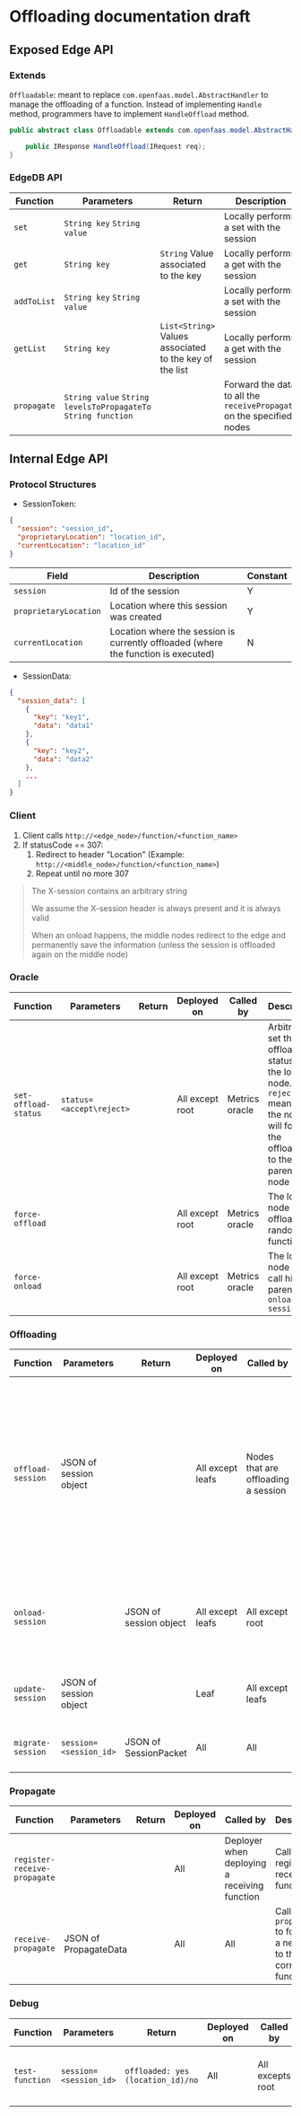 # Offloading documentation draft

## Exposed Edge API

### Extends

`Offloadable`: meant to replace `com.openfaas.model.AbstractHandler` to manage the offloading of a function. Instead of
implementing `Handle` method, programmers have to implement `HandleOffload` method.

```java
public abstract class Offloadable extends com.openfaas.model.AbstractHandler {

    public IResponse HandleOffload(IRequest req);
}
```

### EdgeDB API

| Function    | Parameters                                                    | Return                                                  | Description                                                           |
|-------------|---------------------------------------------------------------|---------------------------------------------------------|-----------------------------------------------------------------------|
| `set`       | `String key` `String value`                                   |                                                         | Locally performs a set with the session                               |
| `get`       | `String key`                                                  | `String` Value associated to the key                    | Locally performs a get with the session                               |
| `addToList` | `String key` `String value`                                   |                                                         | Locally performs a set with the session                               |
| `getList`   | `String key`                                                  | `List<String>` Values associated to the key of the list | Locally performs a get with the session                               |
| `propagate` | `String value` `String levelsToPropagateTo` `String function` |                                                         | Forward the data to all the `receivePropagate` on the specified nodes |

## Internal Edge API

### Protocol Structures

* SessionToken:

```JSON
{
  "session": "session_id",
  "proprietaryLocation": "location_id",
  "currentLocation": "location_id"
}
```

| Field                 | Description                                                                        | Constant |
|-----------------------|------------------------------------------------------------------------------------|----------|
| `session`             | Id of the session                                                                  | Y        |
| `proprietaryLocation` | Location where this session was created                                            | Y        |
| `currentLocation`     | Location where the session is currently offloaded (where the function is executed) | N        |

* SessionData:

```JSON
{
  "session_data": [
    {
      "key": "key1",
      "data": "data1"
    },
    {
      "key": "key2",
      "data": "data2"
    },
    ...
  ]
}
```

### Client

1. Client calls `http://<edge_node>/function/<function_name>`
2. If statusCode == 307:
    1. Redirect to header "Location" (Example: `http://<middle_node>/function/<function_name>`)
    2. Repeat until no more 307

> The X-session contains an arbitrary string
>
> We assume the X-session header is always present and it is always valid
>
> When an onload happens, the middle nodes redirect to the edge and permanently save the information (unless the session
> is offloaded again on the middle node)

### Oracle

| Function             | Parameters               | Return | Deployed on     | Called by      | Description                                                                                                                          |
|----------------------|--------------------------|--------|-----------------|----------------|--------------------------------------------------------------------------------------------------------------------------------------|
| `set-offload-status` | `status=<accept\reject>` |        | All except root | Metrics oracle | Arbitrarily set the offloading status of the local node. `reject` means that the node will forward the offloading to the parent node |
| `force-offload`      |                          |        | All except root | Metrics oracle | The local node has to offload a random function                                                                                      |
| `force-onload`       |                          |        | All except root | Metrics oracle | The local node has to call his parent's `onload-session`                                                                             |

### Offloading

| Function          | Parameters             | Return                 | Deployed on      | Called by                           | Description                                                                                                                                                                                                                                                                                                                                   |
|-------------------|------------------------|------------------------|------------------|-------------------------------------|-----------------------------------------------------------------------------------------------------------------------------------------------------------------------------------------------------------------------------------------------------------------------------------------------------------------------------------------------|
| `offload-session` | JSON of session object |                        | All except leafs | Nodes that are offloading a session | Called to offload a session. The receiving node can decide if offload the session also or accept it based on the current offloading status. If the local node actually accept the offloading it has to update the session object and perform the migration from `currentLocation` to itself and update `proprietaryLocation`'s session object |                                                                                                                                                                                                                                                                                     |
| `onload-session`  |                        | JSON of session object | All except leafs | All except root                     | Children call it on parent to unload sessions, if the parent has some sessions coming from the child subtree. Returns an arbitrary number of sessions objects                                                                                                                                                                                 |
| `update-session`  | JSON of session object |                        | Leaf             | All except leafs                    | The local node has just accepted an offload, so it has to update the session object of the leaf                                                                                                                                                                                                                                               |
| `migrate-session` | `session=<session_id>` | JSON of SessionPacket  | All              | All                                 | Called on the nodes that have a session that is not theirs anymore                                                                                                                                                                                                                                                                            |

### Propagate

| Function                     | Parameters            | Return | Deployed on | Called by                                    | Description                                                             |
|------------------------------|-----------------------|--------|-------------|----------------------------------------------|-------------------------------------------------------------------------|
| `register-receive-propagate` |                       |        | All         | Deployer when deploying a receiving function | Called to register a receiving function                                 |
| `receive-propagate`          | JSON of PropagateData |        | All         | All                                          | Called by `propagate()` to forward a new value to the correct functions |

### Debug

| Function        | Parameters             | Return                            | Deployed on | Called by        | Description                                           |
|-----------------|------------------------|-----------------------------------|-------------|------------------|-------------------------------------------------------|
| `test-function` | `session=<session_id>` | `offloaded: yes (location_id)/no` | All         | All excepts root | Clients call it on leafs. Children call it on parents |
